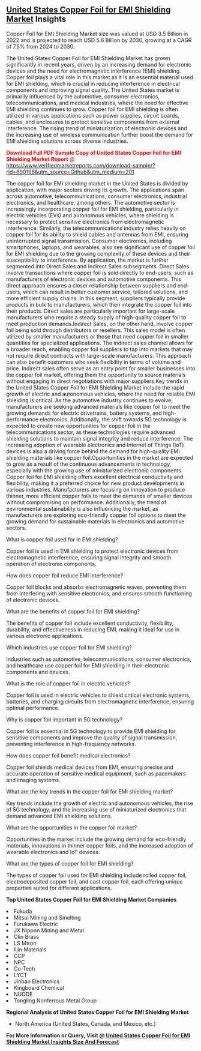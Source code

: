 <h2><a href="https://www.verifiedmarketreports.com/download-sample/?rid=690198&amp;utm_source=Github&amp;utm_medium=201" target="_blank">United States Copper Foil for EMI Shielding Market</a> Insights</h2><p>Copper Foil for EMI Shielding Market size was valued at USD 3.5 Billion in 2022 and is projected to reach USD 5.6 Billion by 2030, growing at a CAGR of 7.5% from 2024 to 2030.</p><p><p>The United States Copper Foil for EMI Shielding Market has grown significantly in recent years, driven by an increasing demand for electronic devices and the need for electromagnetic interference (EMI) shielding. Copper foil plays a vital role in this market as it is an essential material used for EMI shielding, which is crucial in reducing interference in electrical components and improving signal quality. The United States market is primarily influenced by the automotive, consumer electronics, telecommunications, and medical industries, where the need for effective EMI shielding continues to grow. Copper foil for EMI shielding is often utilized in various applications such as power supplies, circuit boards, cables, and enclosures to protect sensitive components from external interference. The rising trend of miniaturization of electronic devices and the increasing use of wireless communication further boost the demand for EMI shielding solutions across diverse industries. <p><span class=""><span style="color: #ff0000;"><strong>Download Full PDF Sample Copy of United States Copper Foil for EMI Shielding Market Report</strong> @ </span><a href="https://www.verifiedmarketreports.com/download-sample/?rid=690198&amp;utm_source=Github&amp;utm_medium=201" target="_blank">https://www.verifiedmarketreports.com/download-sample/?rid=690198&amp;utm_source=Github&amp;utm_medium=201</a></span></p>The copper foil for EMI shielding market in the United States is divided by application, with major sectors driving its growth. The applications span across automotive, telecommunications, consumer electronics, industrial electronics, and healthcare, among others. The automotive sector is increasingly incorporating copper foil for EMI shielding, particularly in electric vehicles (EVs) and autonomous vehicles, where shielding is necessary to protect sensitive electronics from electromagnetic interference. Similarly, the telecommunications industry relies heavily on copper foil for its ability to shield cables and antennas from EMI, ensuring uninterrupted signal transmission. Consumer electronics, including smartphones, laptops, and wearables, also see significant use of copper foil for EMI shielding due to the growing complexity of these devices and their susceptibility to interference. By application, the market is further segmented into Direct Sales and Indirect Sales subsegments. Direct Sales involve transactions where copper foil is sold directly to end-users, such as manufacturers of electronic devices and automotive components. This direct approach ensures a closer relationship between suppliers and end-users, which can result in better customer service, tailored solutions, and more efficient supply chains. In this segment, suppliers typically provide products in bulk to manufacturers, which then integrate the copper foil into their products. Direct sales are particularly important for large-scale manufacturers who require a steady supply of high-quality copper foil to meet production demands.Indirect Sales, on the other hand, involve copper foil being sold through distributors or resellers. This sales model is often utilized by smaller manufacturers or those that need copper foil in smaller quantities for specialized applications. The indirect sales channel allows for a broader reach, enabling copper foil suppliers to tap into markets that may not require direct contracts with large-scale manufacturers. This approach can also benefit customers who seek flexibility in terms of volume and price. Indirect sales often serve as an entry point for smaller businesses into the copper foil market, offering them the opportunity to source materials without engaging in direct negotiations with major suppliers.Key trends in the United States Copper Foil for EMI Shielding Market include the rapid growth of electric and autonomous vehicles, where the need for reliable EMI shielding is critical. As the automotive industry continues to evolve, manufacturers are seeking advanced materials like copper foil to meet the growing demands for electric drivetrains, battery systems, and high-performance electronics. Additionally, the shift towards 5G technology is expected to create new opportunities for copper foil in the telecommunications sector, as these technologies require advanced shielding solutions to maintain signal integrity and reduce interference. The increasing adoption of wearable electronics and Internet of Things (IoT) devices is also a driving force behind the demand for high-quality EMI shielding materials like copper foil.Opportunities in the market are expected to grow as a result of the continuous advancements in technology, especially with the growing use of miniaturized electronic components. Copper foil for EMI shielding offers excellent electrical conductivity and flexibility, making it a preferred choice for new product developments in various industries. Manufacturers are focusing on innovation to produce thinner, more efficient copper foils to meet the demands of smaller devices without compromising on performance. Additionally, the trend of environmental sustainability is also influencing the market, as manufacturers are exploring eco-friendly copper foil options to meet the growing demand for sustainable materials in electronics and automotive sectors.<p>What is copper foil used for in EMI shielding?</p><p>Copper foil is used in EMI shielding to protect electronic devices from electromagnetic interference, ensuring signal integrity and smooth operation of electronic components.</p><p>How does copper foil reduce EMI interference?</p><p>Copper foil blocks and absorbs electromagnetic waves, preventing them from interfering with sensitive electronics, and ensures smooth functioning of electronic devices.</p><p>What are the benefits of copper foil for EMI shielding?</p><p>The benefits of copper foil include excellent conductivity, flexibility, durability, and effectiveness in reducing EMI, making it ideal for use in various electronic applications.</p><p>Which industries use copper foil for EMI shielding?</p><p>Industries such as automotive, telecommunications, consumer electronics, and healthcare use copper foil for EMI shielding in their electronic components and devices.</p><p>What is the role of copper foil in electric vehicles?</p><p>Copper foil is used in electric vehicles to shield critical electronic systems, batteries, and charging circuits from electromagnetic interference, ensuring optimal performance.</p><p>Why is copper foil important in 5G technology?</p><p>Copper foil is essential in 5G technology to provide EMI shielding for sensitive components and improve the quality of signal transmission, preventing interference in high-frequency networks.</p><p>How does copper foil benefit medical electronics?</p><p>Copper foil shields medical devices from EMI, ensuring precise and accurate operation of sensitive medical equipment, such as pacemakers and imaging systems.</p><p>What are the key trends in the copper foil for EMI shielding market?</p><p>Key trends include the growth of electric and autonomous vehicles, the rise of 5G technology, and the increasing use of miniaturized electronics that demand advanced EMI shielding solutions.</p><p>What are the opportunities in the copper foil market?</p><p>Opportunities in the market include the growing demand for eco-friendly materials, innovations in thinner copper foils, and the increased adoption of wearable electronics and IoT devices.</p><p>What are the types of copper foil for EMI shielding?</p><p>The types of copper foil used for EMI shielding include rolled copper foil, electrodeposited copper foil, and cast copper foil, each offering unique properties suited for different applications.</p></p><p><strong>Top United States Copper Foil for EMI Shielding Market Companies</strong></p><div data-test-id=""><p><li>Fukuda</li><li> Mitsui Mining and Smelting</li><li> Furukawa Electric</li><li> JX Nippon Mining and Metal</li><li> Olin Brass</li><li> LS Mtron</li><li> Iljin Materials</li><li> CCP</li><li> NPC</li><li> Co-Tech</li><li> LYCT</li><li> Jinbao Electronics</li><li> Kingboard Chemical</li><li> NUODE</li><li> Tongling Nonferrous Metal Group</li></p><div><strong>Regional Analysis of&nbsp;United States Copper Foil for EMI Shielding Market</strong></div><ul><li dir="ltr"><p dir="ltr">North America&nbsp;(United States, Canada, and Mexico, etc.)</p></li></ul><p><strong>For More Information or Query, Visit @&nbsp;</strong><strong><a href="https://www.verifiedmarketreports.com/product/copper-foil-for-emi-shielding-market/?utm_source=Github&amp;utm_medium=201" target="_blank">United States Copper Foil for EMI Shielding Market Insights Size And Forecast</a></strong></p></div>
